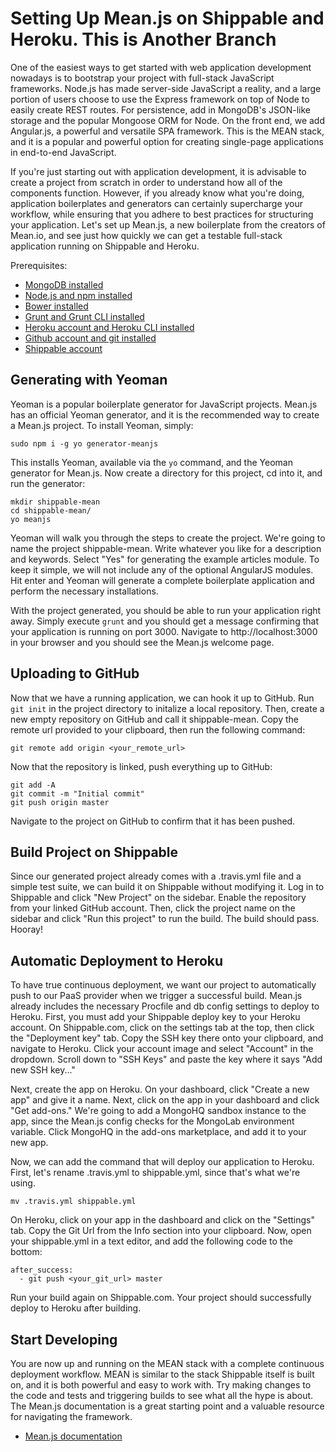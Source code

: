 # Setting Up Mean.js on Shippable and Heroku. This is Another Branch

One of the easiest ways to get started with web application development nowadays is to bootstrap your project with full-stack JavaScript frameworks. Node.js has made server-side JavaScript a reality, and a large portion of users choose to use the Express framework on top of Node to easily create REST routes. For persistence, add in MongoDB's JSON-like storage and the popular Mongoose ORM for Node. On the front end, we add Angular.js, a powerful and versatile SPA framework. This is the MEAN stack, and it is a popular and powerful option for creating single-page applications in end-to-end JavaScript.

If you're just starting out with application development, it is advisable to create a project from scratch in order to understand how all of the components function. However, if you already know what you're doing, application boilerplates and generators can certainly supercharge your workflow, while ensuring that you adhere to best practices for structuring your application. Let's set up Mean.js, a new boilerplate from the creators of Mean.io, and see just how quickly we can get a testable full-stack application running on Shippable and Heroku.

Prerequisites:

* [MongoDB installed](http://docs.mongodb.org/manual/installation/)
* [Node.js and npm installed](http://nodejs.org/download/)
* [Bower installed](http://bower.io/)
* [Grunt and Grunt CLI installed](http://gruntjs.com/installing-grunt)
* [Heroku account and Heroku CLI installed](https://devcenter.heroku.com/articles/heroku-command)
* [Github account and git installed](https://github.com/)
* [Shippable account](https://www.shippable.com/)

## Generating with Yeoman

Yeoman is a popular boilerplate generator for JavaScript projects. Mean.js has an official Yeoman generator, and it is the recommended way to create a Mean.js project. To install Yeoman, simply:

    sudo npm i -g yo generator-meanjs

This installs Yeoman, available via the `yo` command, and the Yeoman generator for Mean.js. Now create a directory for this project, cd into it, and run the generator:

    mkdir shippable-mean
    cd shippable-mean/
    yo meanjs

Yeoman will walk you through the steps to create the project. We're going to name the project shippable-mean. Write whatever you like for a description and keywords. Select "Yes" for generating the example articles module. To keep it simple, we will not include any of the optional AngularJS modules. Hit enter and Yeoman will generate a complete boilerplate application and perform the necessary installations.

With the project generated, you should be able to run your application right away. Simply execute `grunt` and you should get a message confirming that your application is running on port 3000. Navigate to http://localhost:3000 in your browser and you should see the Mean.js welcome page.

## Uploading to GitHub

Now that we have a running application, we can hook it up to GitHub. Run `git init` in the project directory to initalize a local repository. Then, create a new empty repository on GitHub and call it shippable-mean. Copy the remote url provided to your clipboard, then run the following command:

    git remote add origin <your_remote_url>

Now that the repository is linked, push everything up to GitHub:

    git add -A
    git commit -m "Initial commit"
    git push origin master

Navigate to the project on GitHub to confirm that it has been pushed.

## Build Project on Shippable

Since our generated project already comes with a .travis.yml file and a simple test suite, we can build it on Shippable without modifying it. Log in to Shippable and click "New Project" on the sidebar. Enable the repository from your linked GitHub account. Then, click the project name on the sidebar and click "Run this project" to run the build. The build should pass. Hooray!

## Automatic Deployment to Heroku

To have true continuous deployment, we want our project to automatically push to our PaaS provider when we trigger a successful build. Mean.js already includes the necessary Procfile and db config settings to deploy to Heroku. First, you must add your Shippable deploy key to your Heroku account. On Shippable.com, click on the settings tab at the top, then click the "Deployment key" tab. Copy the SSH key there onto your clipboard, and navigate to Heroku. Click your account image and select "Account" in the dropdown. Scroll down to "SSH Keys" and paste the key where it says "Add new SSH key..."

Next, create the app on Heroku. On your dashboard, click "Create a new app" and give it a name. Next, click on the app in your dashboard and click "Get add-ons." We're going to add a MongoHQ sandbox instance to the app, since the Mean.js config checks for the MongoLab environment variable. Click MongoHQ in the add-ons marketplace, and add it to your new app.

Now, we can add the command that will deploy our application to Heroku. First, let's rename .travis.yml to shippable.yml, since that's what we're using.

    mv .travis.yml shippable.yml

On Heroku, click on your app in the dashboard and click on the "Settings" tab. Copy the Git Url from the Info section into your clipboard. Now, open your shippable.yml in a text editor, and add the following code to the bottom:

    after_success:
      - git push <your_git_url> master

Run your build again on Shippable.com. Your project should successfully deploy to Heroku after building.

## Start Developing

You are now up and running on the MEAN stack with a complete continuous deployment workflow. MEAN is similar to the stack Shippable itself is built on, and it is both powerful and easy to work with. Try making changes to the code and tests and triggering builds to see what all the hype is about. The Mean.js documentation is a great starting point and a valuable resource for navigating the framework.

* [Mean.js documentation](http://meanjs.org/docs.html)

